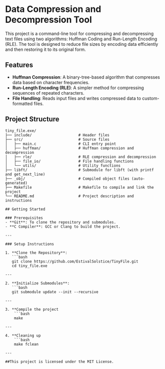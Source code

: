 # Data Compression and Decompression Tool

This project is a command-line tool for compressing and decompressing text files using two algorithms: Huffman Coding and Run-Length Encoding (RLE). The tool is designed to reduce file sizes by encoding data efficiently and then restoring it to its original form.

## Features
- **Huffman Compression**: A binary-tree-based algorithm that compresses data based on character frequencies.
- **Run-Length Encoding (RLE)**: A simpler method for compressing sequences of repeated characters.
- **File Handling**: Reads input files and writes compressed data to custom-formatted files.

## Project Structure

```plaintext
tiny_file.exe/
├── include/                     # Header files
├── src/                         # Source files
│   ├── main.c                   # CLI entry point
│   ├── huffman/                 # Huffman compression and decompression
│   ├── rle/                     # RLE compression and decompression
│   ├── file_io/                 # File handling functions
│   └── utils/                   # Utility functions
├── libft/                       # Submodule for libft (with printf and get_next_line)
├── _obj/                        # Compiled object files (auto-generated)
├── Makefile                     # Makefile to compile and link the project
└── README.md                    # Project description and instructions

## Getting Started

### Prerequisites
- **Git**: To clone the repository and submodules.
- **C Compiler**: GCC or Clang to build the project.

---

### Setup Instructions

1. **Clone the Repository**:
   ```bash
   git clone https://github.com/EstivalSolstice/TinyFile.git
   cd tiny_file.exe

---

2. **Initialize Submodules**:
   ```bash
   git submodule update --init --recursive

---

3. **Compile the project
	```bash
	make

---

4. **Cleaning up
	```bash
	make fclean

---

##This project is licensed under the MIT License.